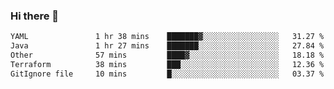 ### Hi there 👋

<!--START_SECTION:waka-->

```txt
YAML               1 hr 38 mins    ███████▓░░░░░░░░░░░░░░░░░   31.27 %
Java               1 hr 27 mins    ███████░░░░░░░░░░░░░░░░░░   27.84 %
Other              57 mins         ████▓░░░░░░░░░░░░░░░░░░░░   18.18 %
Terraform          38 mins         ███░░░░░░░░░░░░░░░░░░░░░░   12.36 %
GitIgnore file     10 mins         █░░░░░░░░░░░░░░░░░░░░░░░░   03.37 %
```

<!--END_SECTION:waka-->

<!--
**jerry-shao/jerry-shao** is a ✨ _special_ ✨ repository because its `README.md` (this file) appears on your GitHub profile.

Here are some ideas to get you started:

- 🔭 I’m currently working on ...
- 🌱 I’m currently learning ...
- 👯 I’m looking to collaborate on ...
- 🤔 I’m looking for help with ...
- 💬 Ask me about ...
- 📫 How to reach me: ...
- 😄 Pronouns: ...
- ⚡ Fun fact: ...
-->
